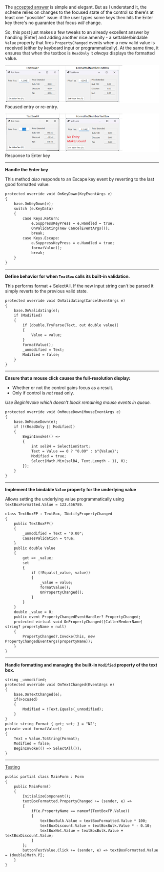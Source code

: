 The [accepted answer](https://stackoverflow.com/a/74894995/5438626) is simple and elegant. But as I understand it, the scheme relies on changes to the focused state of the control so there's at least one "possible" issue: if the user types some keys then hits the Enter key there's no guarantee that focus _will_ change. 

So, this post just makes a few tweaks to an already excellent answer by handling [Enter] and adding another nice amenity - a settable/bindable `Value` property that fires `PropertyChanged` events when a new valid value is received (either by keyboard input or programmatically). At the same time, it ensures that when the textbox is `ReadOnly` it _always_ displays the formatted value.
    
![screenshot](https://github.com/IVSoftware/textbox-for-floating-point/blob/master/formatted-textbox/Screenshots/single.focused-entry.png)
Focused entry or re-entry.

![screenshot](https://github.com/IVSoftware/textbox-for-floating-point/blob/master/formatted-textbox/Screenshots/single.validate.png)
Response to Enter key

***
**Handle the Enter key**

This method _also_ responds to an Escape key event by reverting to the last good formatted value.

    protected override void OnKeyDown(KeyEventArgs e)
    {
        base.OnKeyDown(e);
        switch (e.KeyData)
        {
            case Keys.Return:
                e.SuppressKeyPress = e.Handled = true;
                OnValidating(new CancelEventArgs());
                break;
            case Keys.Escape:
                e.SuppressKeyPress = e.Handled = true;
                formatValue();
                break;
        }
    }


***
**Define behavior for when `TextBox` calls its built-in validation.**

This performs format + SelectAll. If the new input string can't be parsed it simply reverts to the previous valid state.

    protected override void OnValidating(CancelEventArgs e)
    {
        base.OnValidating(e);
        if (Modified)
        {
            if (double.TryParse(Text, out double value))
            {
                Value = value;
            }
            formatValue();
            _unmodified = Text;
            Modified = false;
        }
    }

***
**Ensure that a mouse click causes the full-resolution display:**

- Whether or not the control gains focus as a result.
- Only if control is _not_ read only.

_Use BeginInvoke which doesn't block remaining mouse events in queue._

    protected override void OnMouseDown(MouseEventArgs e)
    {
        base.OnMouseDown(e);
        if (!(ReadOnly || Modified))
        {
            BeginInvoke(() =>
            {
                int selB4 = SelectionStart;
                Text = Value == 0 ? "0.00" : $"{Value}";
                Modified = true;
                Select(Math.Min(selB4, Text.Length - 1), 0);
            });
        }
    }

***
**Implement the bindable `Value` property for the underlying value**

Allows setting the underlying value programmatically using  `textBoxFormatted.Value = 123.456789`.

    class TextBoxFP : TextBox, INotifyPropertyChanged
    {
        public TextBoxFP()
        {
            _unmodified = Text = "0.00";
            CausesValidation = true;
        }
        public double Value  
        {
            get => _value;
            set
            {
                if (!Equals(_value, value))
                {
                    _value = value;
                    formatValue();
                    OnPropertyChanged();
                }
            }
        }
        double _value = 0;    
        public event PropertyChangedEventHandler? PropertyChanged;
        protected virtual void OnPropertyChanged([CallerMemberName] string? propertyName = null)
        {
            PropertyChanged?.Invoke(this, new PropertyChangedEventArgs(propertyName));
        }
    }

***
**Handle formatting and managing the built-in `Modified` property of the text box.**

    string _unmodified;
    protected override void OnTextChanged(EventArgs e)
    {
        base.OnTextChanged(e);
        if(Focused)
        {
            Modified = !Text.Equals(_unmodified);
        }
    }
    public string Format { get; set; } = "N2";
    private void formatValue()
    {
        Text = Value.ToString(Format);
        Modified = false;
        BeginInvoke(() => SelectAll());
    }

***
[Testing](https://github.com/IVSoftware/textbox-for-floating-point.git)

    public partial class MainForm : Form
    {
        public MainForm()
        {
            InitializeComponent();
            textBoxFormatted.PropertyChanged += (sender, e) =>
            {
                if(e.PropertyName == nameof(TextBoxFP.Value))
                {
                    textBoxBulk.Value = textBoxFormatted.Value * 100;
                    textBoxDiscount.Value = textBoxBulk.Value * - 0.10;
                    textBoxNet.Value = textBoxBulk.Value + textBoxDiscount.Value;
                }
            };
            buttonTestValue.Click += (sender, e) => textBoxFormatted.Value = (double)Math.PI;
        }
    }

  [1]: https://i.stack.imgur.com/NiaLd.png